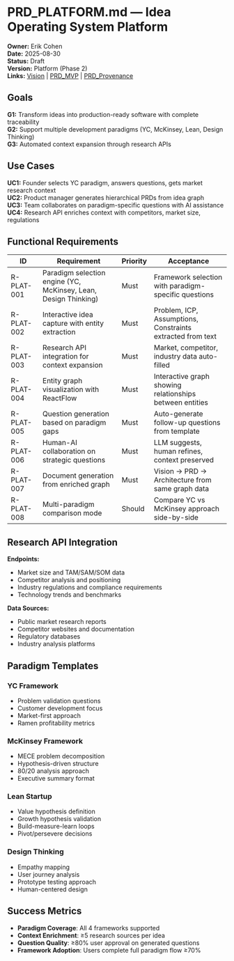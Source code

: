 # PRD_PLATFORM.md — Idea Operating System Platform

**Owner:** Erik Cohen  
**Date:** 2025-08-30  
**Status:** Draft  
**Version:** Platform (Phase 2)  
**Links:** [Vision](./VISION.md) | [PRD_MVP](./PRD_MVP.md) | [PRD_Provenance](./PRD_PROVENANCE.md)

## Goals

**G1:** Transform ideas into production-ready software with complete traceability  
**G2:** Support multiple development paradigms (YC, McKinsey, Lean, Design Thinking)  
**G3:** Automated context expansion through research APIs

## Use Cases

**UC1:** Founder selects YC paradigm, answers questions, gets market research context  
**UC2:** Product manager generates hierarchical PRDs from idea graph  
**UC3:** Team collaborates on paradigm-specific questions with AI assistance  
**UC4:** Research API enriches context with competitors, market size, regulations

## Functional Requirements

| ID | Requirement | Priority | Acceptance |
|----|-------------|----------|------------|
| R-PLAT-001 | Paradigm selection engine (YC, McKinsey, Lean, Design Thinking) | Must | Framework selection with paradigm-specific questions |
| R-PLAT-002 | Interactive idea capture with entity extraction | Must | Problem, ICP, Assumptions, Constraints extracted from text |
| R-PLAT-003 | Research API integration for context expansion | Must | Market, competitor, industry data auto-filled |
| R-PLAT-004 | Entity graph visualization with ReactFlow | Must | Interactive graph showing relationships between entities |
| R-PLAT-005 | Question generation based on paradigm gaps | Must | Auto-generate follow-up questions from template |
| R-PLAT-006 | Human-AI collaboration on strategic questions | Must | LLM suggests, human refines, context preserved |
| R-PLAT-007 | Document generation from enriched graph | Must | Vision → PRD → Architecture from same graph data |
| R-PLAT-008 | Multi-paradigm comparison mode | Should | Compare YC vs McKinsey approach side-by-side |

## Research API Integration

**Endpoints:**
- Market size and TAM/SAM/SOM data
- Competitor analysis and positioning  
- Industry regulations and compliance requirements
- Technology trends and benchmarks

**Data Sources:**
- Public market research reports
- Competitor websites and documentation
- Regulatory databases  
- Industry analysis platforms

## Paradigm Templates

### YC Framework
- Problem validation questions
- Customer development focus
- Market-first approach
- Ramen profitability metrics

### McKinsey Framework  
- MECE problem decomposition
- Hypothesis-driven structure
- 80/20 analysis approach
- Executive summary format

### Lean Startup
- Value hypothesis definition
- Growth hypothesis validation
- Build-measure-learn loops
- Pivot/persevere decisions

### Design Thinking
- Empathy mapping
- User journey analysis
- Prototype testing approach
- Human-centered design

## Success Metrics

- **Paradigm Coverage**: All 4 frameworks supported
- **Context Enrichment**: ≥5 research sources per idea
- **Question Quality**: ≥80% user approval on generated questions  
- **Framework Adoption**: Users complete full paradigm flow ≥70%
